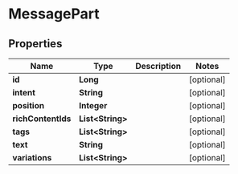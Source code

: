 
# MessagePart

## Properties
Name | Type | Description | Notes
------------ | ------------- | ------------- | -------------
**id** | **Long** |  |  [optional]
**intent** | **String** |  |  [optional]
**position** | **Integer** |  |  [optional]
**richContentIds** | **List&lt;String&gt;** |  |  [optional]
**tags** | **List&lt;String&gt;** |  |  [optional]
**text** | **String** |  |  [optional]
**variations** | **List&lt;String&gt;** |  |  [optional]



